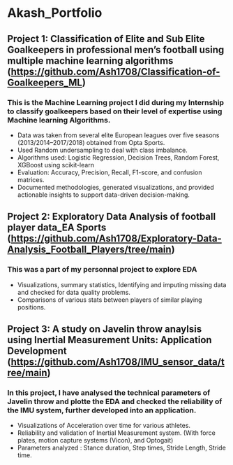 # Akash_Portfolio

## Project 1: Classification of Elite and Sub Elite Goalkeepers in professional men’s football using multiple machine learning algorithms (https://github.com/Ash1708/Classification-of-Goalkeepers_ML)

### This is the Machine Learning project I did during my Internship to classify goalkeepers based on their level of expertise using Machine learning Algorithms.


* Data was taken from several elite European leagues over five seasons (2013/2014–2017/2018) obtained from Opta Sports.
* Used Random undersampling to deal with class imbalance.
* Algorithms used:  Logistic Regression, Decision Trees, Random Forest, XGBoost using scikit-learn
* Evaluation:  Accuracy, Precision, Recall, F1-score, and confusion matrices.
* Documented methodologies, generated visualizations, and provided actionable insights to support data-driven decision-making.





## Project 2: Exploratory Data Analysis of football player data_EA Sports (https://github.com/Ash1708/Exploratory-Data-Analysis_Football_Players/tree/main)

### This was a part of my personnal project to explore EDA

* Visualizations, summary statistics, Identifying and imputing missing data and checked for data quality problems.
* Comparisons of various stats between players of similar playing positions.




## Project 3: A study on Javelin throw anaylsis using Inertial Measurement Units: Application Development (https://github.com/Ash1708/IMU_sensor_data/tree/main)

### In this project, I have analysed the technical parameters of Javelin throw and plotte the EDA and checked the reliability of the IMU system, further developed into an application.

* Visualizations of Acceleration over time for various athletes.
* Reliability and validation of Inertial Measurement system. (With force plates, motion capture systems (Vicon), and Optogait)
* Parameters analyzed : Stance duration, Step times, Stride Length, Stride time.



